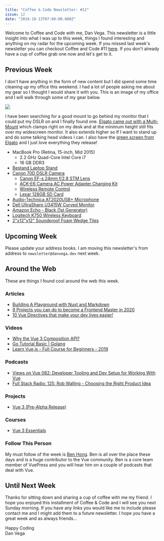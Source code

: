 ```yaml
---
title: "Coffee & Code Newsletter: #12"
issue: 12
date: "2019-10-13T07:00:00.000Z"
---
```


Welcome to Coffee and Code with me, Dan Vega. This newsletter is a little insight into what I was up to this week, things I found interesting and anything on my radar for the upcoming week. If you missed last week's newsletter you can checkout Coffee and Code #11 [here](https://www.danvega.dev/newsletter/2019/10/06/coffee-and-code-11/). If you don't already have a cup of coffee grab one now and let's get to it.

## Previous Week

I don't have anything in the form of new content but I did spend some time cleaning up my office this weekend. I had a lot of people asking me about my gear so I thought I would share it with you. This is an image of my office and I will walk through some of my gear below.

![](/images/newsletter/2019/10/13/office.jpeg)

I have been searching for a good mount to go behind my monitor that I could put my DSLR on and I finally found one. [Elgato came out with a Multi-Mount](https://amzn.to/2M8CfVU) which clamps right on my desk and at the minimum height still fits over my widescreen monitor. It also extends higher so If I want to stand up and do some talking head videos I can. I also have the [green screen from Elgato](https://amzn.to/35tGVx0) and I just love everything they release!

- MacBook Pro (Retina, 15-inch, Mid 2015)
  - 2.2 GHz Quad-Core Intel Core i7
  - 16 GB DDR3
- [Bestand Laptop Stand](https://amzn.to/35tGVx0)
- [Canon 70D DSLR Camera](https://amzn.to/35tGVx0)
  - [Canon EF-s 24mm f/2.8 STM Lens](https://amzn.to/2ozWliE)
  - [ACK-E6 Camera AC Power Adapter Charging Kit](https://amzn.to/2ozWliE)
  - [Wireless Remote Control](https://amzn.to/33rhLO0)
  - [Lexar 128GB SD Card](https://amzn.to/33rhLO0)
- [Audio-Technica AT2020USB+ Microphone](https://amzn.to/2M8CfVU)
- [Dell UltraSharp U3415W Curved Monitor](https://amzn.to/2M8CfVU)
- [Amazon Echo - Black (1st Generator)](https://amzn.to/2M8CfVU)
- [Logitech K750 Wireless Keyboard](https://amzn.to/2M8CfVU)
- [2"x12"x12" Soundproof Foam Wedge Tiles](https://amzn.to/33rhLO0)

## Upcoming Week

Please update your address books. I am moving this newsletter's from address to `newsletter@danvega.dev` next week.

## Around the Web

These are things I found cool around the web this week.

### Articles

- [Building A Playground with Nuxt and Markdown](https://dev.to/jennapederson/building-a-playground-with-nuxt-and-markdown-4c5e)
- [9 Projects you can do to become a Frontend Master in 2020](https://dev.to/simonholdorf/9-projects-you-can-do-to-become-a-frontend-master-in-2020-n2h)
- [10 Vue Directives that make your dev lives easier!](https://dev.to/simonholdorf/10-vue-directives-that-make-your-dev-lives-easier-5dm7)

### Videos

- [Why the Vue 3 Composition API?](https://www.youtube.com/watch?v=6HUjDKVn0e0&list=WL&index=2&t=2s)
- [Go Tutorial Basic | Golang](https://www.youtube.com/watch?v=ty49_v1tV44)
- [Learn Vue.js - Full Course for Beginners - 2019](https://www.youtube.com/watch?v=4deVCNJq3qc)

### Podcasts

- [Views on Vue 082: Developer Tooling and Dev Setup for Working With Vue](https://devchat.tv/views-on-vue/vov-082-developer-tooling-and-dev-setup-for-working-with-vue/)
- [Full Stack Radio: 125: Rob Walling - Choosing the Right Product Idea](http://www.fullstackradio.com/125)

### Projects

- [Vue 3 (Pre-Alpha Release)](https://github.com/vuejs/vue-next)

### Courses

- [Vue 3 Essentials](https://www.vuemastery.com/courses/vue-3-essentials/why-the-composition-api)

### Follow This Person

My must follow of the week is [Ben Hong](https://twitter.com/bencodezen). Ben is all over the place these days and is a huge contributor to the Vue community. Ben is a core team member of VuePress and you will hear him on a couple of podcasts that deal with Vue.

## Until Next Week

Thanks for sitting down and sharing a cup of coffee with me my friend. I hope you enjoyed this installment of Coffee & Code and I will see you next Sunday morning. If you have any links you would like me to include please contact me and I might add them to a future newsletter. I hope you have a great week and as always friends...

Happy Coding<br/>
Dan Vega
